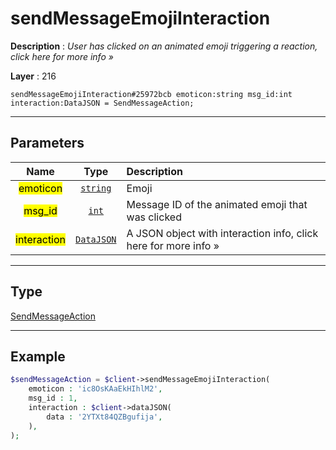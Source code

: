 # sendMessageEmojiInteraction

**Description** : *User has clicked on an animated emoji triggering a reaction, click here for more info &raquo;*

**Layer** : 216

```tl
sendMessageEmojiInteraction#25972bcb emoticon:string msg_id:int interaction:DataJSON = SendMessageAction;
```

---

## Parameters

| Name | Type | Description |
| :---: | :---: | :--- |
| <mark>emoticon</mark> | [`string`](type/string) | Emoji |
| <mark>msg_id</mark> | [`int`](type/int) | Message ID of the animated emoji that was clicked |
| <mark>interaction</mark> | [`DataJSON`](type/DataJSON) | A JSON object with interaction info, click here for more info » |

---

## Type

[SendMessageAction](type/SendMessageAction)

---

## Example

```php
$sendMessageAction = $client->sendMessageEmojiInteraction(
	emoticon : 'ic8OsKAaEkHIhlM2',
	msg_id : 1,
	interaction : $client->dataJSON(
		data : '2YTXt84QZBgufija',
	),
);
```